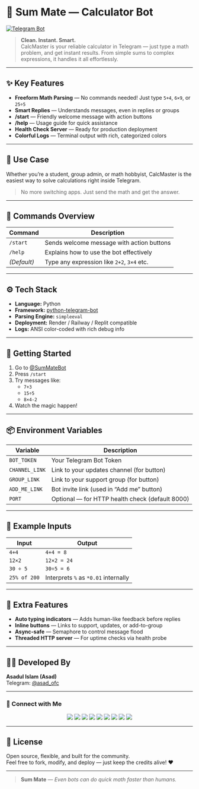 # 🧮 Sum Mate — Calculator Bot  
[![Telegram Bot](https://img.shields.io/badge/Launch%20Bot-@SumMateBot-2CA5E0?logo=telegram&style=for-the-badge)](https://t.me/SumMateBot)

> **Clean. Instant. Smart.**  
> CalcMaster is your reliable calculator in Telegram — just type a math problem, and get instant results. From simple sums to complex expressions, it handles it all effortlessly.

---

## ✨ Key Features

- **Freeform Math Parsing** — No commands needed! Just type `5+4`, `6×9`, or `25÷5`  
- **Smart Replies** — Understands messages, even in replies or groups  
- **/start** — Friendly welcome message with action buttons  
- **/help** — Usage guide for quick assistance  
- **Health Check Server** — Ready for production deployment  
- **Colorful Logs** — Terminal output with rich, categorized colors  

---

## 🧠 Use Case

Whether you’re a student, group admin, or math hobbyist, CalcMaster is the easiest way to solve calculations right inside Telegram.

> No more switching apps. Just send the math and get the answer.

---

## 📜 Commands Overview

| Command     | Description                                  |
|-------------|----------------------------------------------|
| `/start`    | Sends welcome message with action buttons    |
| `/help`     | Explains how to use the bot effectively      |
| *(Default)* | Type any expression like `2+2`, `3×4` etc.   |

---

## ⚙️ Tech Stack

- **Language:** Python  
- **Framework:** [python-telegram-bot](https://github.com/python-telegram-bot/python-telegram-bot)  
- **Parsing Engine:** `simpleeval`  
- **Deployment:** Render / Railway / Replit compatible  
- **Logs:** ANSI color-coded with rich debug info  

---

## 🚀 Getting Started

1. Go to [@SumMateBot](https://t.me/SumMateBot)  
2. Press `/start`  
3. Try messages like:
   - `7+3`
   - `15÷5`
   - `8×4-2`
4. Watch the magic happen!

---

## 📦 Environment Variables

| Variable        | Description                                  |
|-----------------|----------------------------------------------|
| `BOT_TOKEN`     | Your Telegram Bot Token                      |
| `CHANNEL_LINK`  | Link to your updates channel (for button)    |
| `GROUP_LINK`    | Link to your support group (for button)      |
| `ADD_ME_LINK`   | Bot invite link (used in “Add me” button)    |
| `PORT`          | Optional — for HTTP health check (default 8000) |

---

## 🧪 Example Inputs

| Input           | Output          |
|-----------------|-----------------|
| `4+4`           | `4+4 = 8`       |
| `12×2`          | `12×2 = 24`     |
| `30 ÷ 5`        | `30÷5 = 6`      |
| `25% of 200`    | Interprets `%` as `*0.01` internally |

---

## 🧰 Extra Features

- **Auto typing indicators** — Adds human-like feedback before replies  
- **Inline buttons** — Links to support, updates, or add-to-group  
- **Async-safe** — Semaphore to control message flood  
- **Threaded HTTP server** — For uptime checks via health probe  

---

## 👨‍💻 Developed By

**Asadul Islam (Asad)**  
Telegram: [@asad_ofc](https://t.me/asad_ofc)

---

### 💌 Connect with Me

<p align="center">
  <a href="https://t.me/asad_ofc"><img src="https://img.shields.io/badge/Telegram-2CA5E0?style=for-the-badge&logo=telegram&logoColor=white" /></a>
  <a href="mailto:mr.asadul.islam00@gmail.com"><img src="https://img.shields.io/badge/Gmail-D14836?style=for-the-badge&logo=gmail&logoColor=white" /></a>
  <a href="https://youtube.com/@asad_ofc"><img src="https://img.shields.io/badge/YouTube-FF0000?style=for-the-badge&logo=youtube&logoColor=white" /></a>
  <a href="https://instagram.com/aasad_ofc"><img src="https://img.shields.io/badge/Instagram-E4405F?style=for-the-badge&logo=instagram&logoColor=white" /></a>
  <a href="https://tiktok.com/@asad_ofc"><img src="https://img.shields.io/badge/TikTok-000000?style=for-the-badge&logo=tiktok&logoColor=white" /></a>
  <a href="https://x.com/asad_ofc"><img src="https://img.shields.io/badge/X-000000?style=for-the-badge&logo=twitter&logoColor=white" /></a>
  <a href="https://facebook.com/aasad.ofc"><img src="https://img.shields.io/badge/Facebook-1877F2?style=for-the-badge&logo=facebook&logoColor=white" /></a>
  <a href="https://www.threads.net/@aasad_ofc"><img src="https://img.shields.io/badge/Threads-000000?style=for-the-badge&logo=threads&logoColor=white" /></a>
  <a href="https://discord.com/users/1067999831416635473"><img src="https://img.shields.io/badge/Discord-asad__ofc-5865F2?style=for-the-badge&logo=discord&logoColor=white" /></a>
</p>

---

## 📄 License

Open source, flexible, and built for the community.  
Feel free to fork, modify, and deploy — just keep the credits alive! ❤️

---

> **Sum Mate** — *Even bots can do quick math faster than humans.*